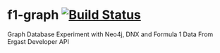 # f1-graph [![Build Status](https://travis-ci.org/tugberkugurlu/f1-graph.svg)](https://travis-ci.org/tugberkugurlu/f1-graph)

Graph Database Experiment with Neo4j, DNX and Formula 1 Data From Ergast Developer API
